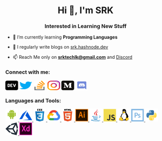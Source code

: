 
<h1 align="center">Hi 👋, I'm SRK</h1>
<h3 align="center">Interested in Learning New Stuff</h3>

- 🌱 I’m currently learning **Programming Languages**

- 📝 I regularly write blogs on <a href="https://srk.hashnode.dev"> srk.hashnode.dev </a>

- 📫 Reach Me only on **srktechlk@gmail.com** and <a href="https://discord.com/users/744212203682398278"> Discord </a>


<h3 align="left">Connect with me:</h3>
<p align="left">
<a href="https://dev.to/srk" target="blank"><img align="center" src="https://github.com/srk-dev/srk-dev/blob/main/Images/dev_to.svg" alt="srk" height="30" width="40" /></a>
  <a href="https://twitter.com/srktec" target="blank"><img align="center" src="https://github.com/srk-dev/srk-dev/blob/main/Images/twitter_logo.svg" alt="srktec" height="30" width="40" /></a>
<a href="https://stackoverflow.com/users/16253874/srk" target="blank"><img align="center" src="https://github.com/srk-dev/srk-dev/blob/main/Images/stack-overflow.svg" alt="16253874/srk" height="30" width="40" /></a>
<a href="https://instagram.com/thefakesrk" target="blank"><img align="center" src="https://github.com/srk-dev/srk-dev/blob/main/Images/instagram.svg" alt="thefakesrk" height="30" width="40" /></a>
<a href="https://medium.com/@srktech" target="blank"><img align="center" src="https://github.com/srk-dev/srk-dev/blob/main/Images/medium.svg" alt="@srktech" height="30" width="40" /></a>
<a href="https://discord.com/users/744212203682398278" target="blank"><img align="center" src="https://github.com/srk-dev/srk-dev/blob/main/Images/discord.svg" alt="744212203682398278 - SRK#6116 " height="30" width="40" /></a>
 
</p>

<h3 align="left">Languages and Tools:</h3>
<p align="left"> <a href="https://developer.android.com" target="_blank"> <img src="https://github.com/srk-dev/srk-dev/blob/main/Images/android-original-wordmark.svg" alt="android" width="40" height="40"/> </a> <a href="https://azure.microsoft.com/en-in/" target="_blank"> <img src="https://github.com/srk-dev/srk-dev/blob/main/Images/microsoft_azure-icon.svg" alt="azure" width="40" height="40"/> </a> <a href="https://www.w3schools.com/css/" target="_blank"> <img src="https://github.com/srk-dev/srk-dev/blob/main/Images/css3-original-wordmark.svg" alt="css3" width="40" height="40"/> </a> <a href="https://cloud.google.com" target="_blank"> <img src="https://github.com/srk-dev/srk-dev/blob/main/Images/google_cloud-icon.svg" alt="gcp" width="40" height="40"/> </a> <a href="https://www.w3.org/html/" target="_blank"> <img src="https://github.com/srk-dev/srk-dev/blob/main/Images/html5-original-wordmark.svg" alt="html5" width="40" height="40"/> </a> <a href="https://www.adobe.com/in/products/illustrator.html" target="_blank"> <img src="https://github.com/srk-dev/srk-dev/blob/main/Images/adobe_illustrator-icon.svg" alt="illustrator" width="40" height="40"/> </a> <a href="https://www.java.com" target="_blank"> <img src="https://github.com/srk-dev/srk-dev/blob/main/Images/java-original.svg" alt="java" width="40" height="40"/> </a> <a href="https://developer.mozilla.org/en-US/docs/Web/JavaScript" target="_blank"> <img src="https://github.com/srk-dev/srk-dev/blob/main/Images/javascript-original.svg" alt="javascript" width="40" height="40"/> </a> <a href="https://www.linux.org/" target="_blank"> <img src="https://github.com/srk-dev/srk-dev/blob/main/Images/linux-original.svg" alt="linux" width="40" height="40"/> </a> <a href="https://www.photoshop.com/en" target="_blank"> <img src="https://github.com/srk-dev/srk-dev/blob/main/Images/photoshop-line.svg" alt="photoshop" width="40" height="40"/> </a> <a href="https://www.python.org" target="_blank"> <img src="https://github.com/srk-dev/srk-dev/blob/main/Images/python-original.svg" alt="python" width="40" height="40"/> </a> <a href="https://unity.com/" target="_blank"> <img src="https://github.com/srk-dev/srk-dev/blob/main/Images/unity3d-icon.svg" alt="unity" width="40" height="40"/> </a> <a href="https://www.adobe.com/products/xd.html" target="_blank"> <img src="https://github.com/srk-dev/srk-dev/blob/main/Images/adobe-xd.svg" alt="xd" width="40" height="40"/> </a> </p>

<!---
srk-dev/srk-dev is a ✨ special ✨ repository because its `README.md` (this file) appears on your GitHub profile.
You can click the Preview link to take a look at your changes.
--->

